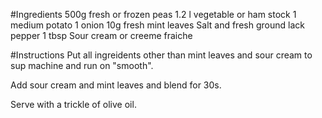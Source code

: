 #Ingredients
500g fresh or frozen peas
1.2 l vegetable or ham stock
1 medium potato
1 onion
10g fresh mint leaves
Salt and fresh ground lack pepper
1 tbsp Sour cream or creeme fraiche

#Instructions
Put all ingreidents other than mint leaves and sour cream to sup machine and run on "smooth".

Add sour cream and mint leaves and blend for 30s.

Serve with a trickle of olive oil.
